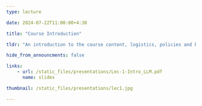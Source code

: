 ```yaml
---
type: lecture

date: 2024-07-22T11:00:00+4:30

title: "Course Introduction"

tldr: "An introduction to the course content, logistics, policies and background."

hide_from_announcments: false

links: 
    - url: /static_files/presentations/Lec-1-Intro_LLM.pdf
      name: slides

thumbnail: /static_files/presentations/lec1.jpg

---
```

